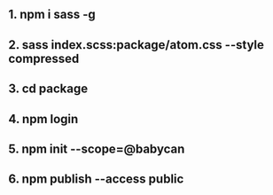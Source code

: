 ## 1. npm i sass -g
## 2. sass index.scss:package/atom.css --style compressed
## 3. cd package 
## 4. npm login
## 5. npm init --scope=@babycan
## 6. npm publish --access public
